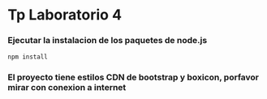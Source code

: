 # Tp Laboratorio 4

### Ejecutar la instalacion de los paquetes de node.js
```
npm install
```
### El proyecto tiene estilos CDN de bootstrap y boxicon, porfavor mirar con conexion a internet
